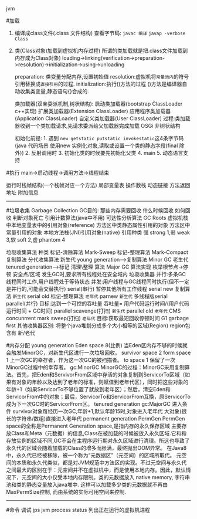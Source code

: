 jvm

#加载
1. 编译成class文件(.class 文件结构)
    查看字节码: 
        `javac 编译`
        `javap -verbose Class`
2. 类(Class对象)加载到虚拟机内存过程(
    所谓的类加载就是把.class文件加载到内存成为Class对象)
    loading->linking(verification->preparation->resolution)->initialization->using->unloading

    preparation: 类变量分配内存,设置初始值
    resolution:虚拟机将`常量池内`的符号引用替换成`直接引用`的过程.
    initialization:执行<clinit>()方法的过程
            <clinit>()方法是编译器自动收集类变量,静态语句{}合成的.
    
    类加载器(双亲委派机制,树状结构):
        启动类加载器(bootstrap ClassLoader c++实现)
        扩展类加载器(Extension ClassLoader)
        应用程序类加载器(Application ClassLoader)
        自定义类加载器(User ClassLoader)
        过程:类加载器收到一个类加载请求,先请求委派给父加载器完成加载
        OSGi 非树状结构

    初始化前提:
        1. 遇到 `new getstatic putstatic invokestatic`这4条字节码(java 代码场景 使用new 实例化对象,读取或设置一个类的静态字段(final 除外))
        2. 反射调用时
        3. 初始化类的时候要先初始化父类
        4. main
        5. 动态语言支持

#执行
main->启动线程->调用方法->线程结束

运行时栈帧结构(一个栈帧对应一个方法)
    局部变量表
    操作数栈
    动态链接
    方法返回地址
    附加信息

---
#垃圾收集 Garbage Collection
GC目的:
    那些内存需要回收
    什么时候回收
    如何回收
判断对象死亡
    引用计数算法(java中不用)
    可达性分析算法
        GC Roots
            虚拟机栈中本地变量表中的引用对象(reference)
            方法区中类静态属性引用的对象
            方法区中常量引用的对象
            本地方法栈(JNI)引用对象(native)
    引用种类
        强 strong 1,弱 weak 3,软 soft 2,虚 phantom 4

垃圾收集算法
    种类
        标记-清除算法 Mark-Sweep
        标记-整理算法 Mark-Compact
        复制算法
        分代收集算法
            新生代 young generation-->复制算法 Minor GC
            老生代 tenured generation-->标记 清理\整理 算法 Major GC
    算法实现
        枚举根节点->停顿
        安全点/区域
            发生GC时,要求所有线程处在安全域内
垃圾收集器
    并行:多条GC线程同时工作,用户线程处于等待状态
    并发:用户线程与GC线程同时执行(但不一定是并行的,可能会交替执行)
    serial(串行) 暂停其他所有工作线程
        serial new 复制算法  `新生代`
        serial old 标记-整理算法 `老年代`
    parnew  `新生代`
        多线程版serial
    parallel(并行)
        目标:达到一个可控的吞吐量
            吞吐量= 用户代码运行时间/(用户代码运行时间 + GC时间)
        parallel scavenge(打扫) `新生代`
        parallel old `老年代`
    CMS concunrrent mark sweep(打扫) `老年代`
        目标:获取最短回收停顿时间
    G1 garbage first
        其他收集器区别: 将整个java堆划分成多个大小相等的区域(Region)
        region包含有 新/老代

#内存分配
young generation
    Eden space 8(比例)
        当Eden区内存不够的时候就会触发MinorGC，对新生代区进行一次垃圾回收。
    survivor space 2
        form space 1
            上一次GC的幸存者，作为这一次GC的被扫描者。
        to space 1
            保留了一次MinorGC过程中的幸存者。
    gc:MinorGC
        MinorGC的过程：MinorGC采用复制算法。首先，把Eden和ServivorFrom区域中存活的对象复制到ServicorTo区域（如果有对象的年龄以及达到了老年的标准，则赋值到老年代区），同时把这些对象的年龄+1（如果ServicorTo不够位置了就放到老年区）；然后，清空Eden和ServicorFrom中的对象；最后，ServicorTo和ServicorFrom互换，原ServicorTo成为下一次GC时的ServicorFrom区。
tenured generation
    gc:MajorGC
    进入条件
        survivor对象每经历一次GC,年龄+1,默认年龄15时,对象进入老年代
        大对象(很长的字符串/数组)直接进入老年代
permanent generation
        PermGen PermGen space的全称是Permanent Generation space,是指内存的永久保存区域
        主要存放Class和Meta（元数据）的信息,Class在被加载的时候被放入永久区域.它和和存放实例的区域不同,GC不会在主程序运行期对永久区域进行清理。所这也导致了永久代的区域会随着加载的Class的增多而胀满，最终抛出OOM异常。
        在Java8中，永久代已经被移除，被一个称为“元数据区”（元空间）的区域所取代。
        元空间的本质和永久代类似，都是对JVM规范中方法区的实现。不过元空间与永久代之间最大的区别在于：元空间并不在虚拟机中，而是使用本地内存。因此，默认情况下，元空间的大小仅受本地内存限制。类的元数据放入 native memory, 字符串池和类的静态变量放入java堆中. 这样可以加载多少类的元数据就不再由MaxPermSize控制, 而由系统的实际可用空间来控制.

---
#命令 调试
jps jvm process status
    列出正在运行的虚拟机进程







